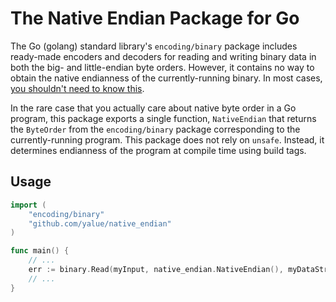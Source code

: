 The Native Endian Package for Go
================================

The Go (golang) standard library's `encoding/binary` package includes
ready-made encoders and decoders for reading and writing binary data in both
the big- and little-endian byte orders.  However, it contains no way to obtain
the native endianness of the currently-running binary.  In most cases,
[you shouldn't need to know this](https://commandcenter.blogspot.com/2012/04/byte-order-fallacy.html).

In the rare case that you actually care about native byte order in a Go
program, this package exports a single function, `NativeEndian` that returns
the `ByteOrder` from the `encoding/binary` package corresponding to the
currently-running program.  This package does not rely on `unsafe`. Instead, it
determines endianness of the program at compile time using build tags.

Usage
-----

```Go
import (
	"encoding/binary"
	"github.com/yalue/native_endian"
)

func main() {
	// ...
	err := binary.Read(myInput, native_endian.NativeEndian(), myDataStructure)
	// ...
}
```

